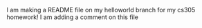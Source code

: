 I am making a README file on my helloworld branch for my cs305 homework!
I am adding a comment on this file
